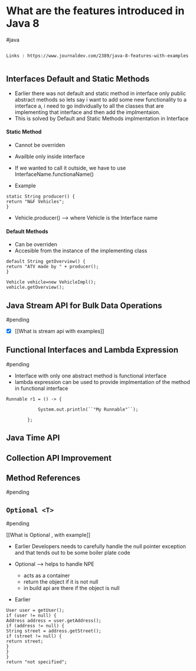 # What are the features introduced in Java 8
#java 


```

Links : https://www.journaldev.com/2389/java-8-features-with-examples


```
 ## Interfaces Default and Static Methods
- Earlier there was not default and static method in interface only public abstract methods so lets say i want to add some new functionality to a interface a, i need to go individually to all the classes that are implementing that interface and then add the implmentaion.
- This is solved by Default and Static Methods implmentation in Interface



#### Static Method 
- Cannot be overriden
- Availble only inside interface 
- If we wanted to call it outside, we have to use InterfaceName.functionaName()

- Example
```
static String producer() { 
return "N&F Vehicles"; 
}

```

- Vehicle.producer() --> where Vehicle is the Interface name 


#### Default Methods
- Can be overriden
- Accesible from the instance of the implementing class

```
default String getOverview() { 
return "ATV made by " + producer(); 
}
```

```
Vehicle vehicle=new VehicleImpl();
vehicle.getOverview();
```



## Java Stream API for Bulk Data Operations
#pending 
- [x] [[What is stream api with examples]]

## Functional Interfaces and Lambda Expression
#pending
- Interface with only one abstract method is functional interface
- lambda expression can be used to provide implmentation of the method in functional interface

```
Runnable r1 = () -> {

            System.out.println(``"My Runnable"``);

        };

```

## Java Time API

## Collection API Improvement







## Method References
#pending 



## ```Optional <T>```
#pending 

[[What is Optional , with example]]
- Earlier Developers needs to carefully handle the null pointer exception and that tends out to be some boiler plate code
- Optional --> helps to handle  NPE 
	- acts as a container
	- return the object if it is not null
	- in build api are there if the object is null

- Earlier
```
User user = getUser(); 
if (user != null) { 
Address address = user.getAddress();
if (address != null) { 
String street = address.getStreet(); 
if (street != null) {
return street; 
} 
} 
} 
return "not specified";
```













